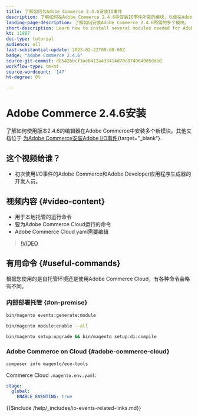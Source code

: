 ```yaml
---
title: 了解如何为Adobe Commerce 2.4.6安装IO事件
description: 了解如何在Adobe Commerce 2.4.6中安装IO事件所需的模块，以便在Adobe Developer App Builder中使用
landing-page-description: 了解如何安装Adobe Commerce 2.4.6所需的多个模块。
short-description: Learn how to install several modules needed for Adobe Commerce 2.4.6.
kt: 11887
doc-type: tutorial
audience: all
last-substantial-update: 2023-02-22T00:00:00Z
badge: "Adobe Commerce 2.4.6"
source-git-commit: d85426bcf3ae0412a433414d70c874964905dda0
workflow-type: tm+mt
source-wordcount: '147'
ht-degree: 0%

---
```



# Adobe Commerce 2.4.6安装

了解如何使用版本2.4.6的编辑器在Adobe Commerce中安装多个新模块。其他文档位于 [为Adobe Commerce安装Adobe I/O事件](https://developer.adobe.com/commerce/events/get-started/installation/){target="_blank"}.

## 这个视频给谁？

* 初次使用I/O事件的Adobe Commerce和Adobe Developer应用程序生成器的开发人员。

## 视频内容 {#video-content}

* 用于本地托管的运行命令
* 要为Adobe Commerce Cloud运行的命令
* Adobe Commerce Cloud yaml需要编辑

>[!VIDEO](https://video.tv.adobe.com/v/3415795?quality=12&learn=on)

## 有用命令 {#useful-commands}

根据您使用的是自托管环境还是使用Adobe Commerce Cloud，有各种命令会略有不同。

### 内部部署托管 {#on-premise}

```bash
bin/magento events:generate:module

bin/magento module:enable --all

bin/magento setup:upgrade && bin/magento setup:di:compile
```

### Adobe Commerce on Cloud {#adobe-commerce-cloud}

```bash
composer info magento/ece-tools
```

Commerce Cloud `.magento.env.yaml`:

```yaml
stage:
  global:
    ENABLE_EVENTING: true
```

{{$include /help/_includes/io-events-related-links.md}}
